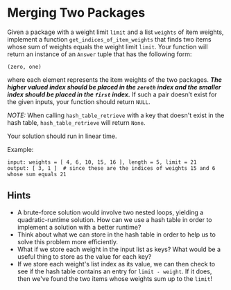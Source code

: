 # Merging Two Packages

Given a package with a weight limit `limit` and a list `weights` of item weights, 
implement a function `get_indices_of_item_weights` that finds two items whose sum of weights equals the weight limit `limit`. 
Your function will return an instance of an `Answer` tuple that has the following form:
```
(zero, one)
```
where each element represents the item weights of the two packages.
_**The higher valued index should be placed in the `zeroth` index and 
the smaller index should be placed in the `first` index.**_ 
If such a pair doesn’t exist for the given inputs, your function should return `NULL`.

_NOTE:_ When calling `hash_table_retrieve` with a key that doesn't exist in the hash table, 
`hash_table_retrieve` will return `None`. 

Your solution should run in linear time.

Example:
```
input: weights = [ 4, 6, 10, 15, 16 ], length = 5, limit = 21
output: [ 3, 1 ]  # since these are the indices of weights 15 and 6 whose sum equals 21
```

## Hints
 
* A brute-force solution would involve two nested loops, yielding a quadratic-runtime solution. 
How can we use a hash table in order to implement a solution with a better runtime?
* Think about what we can store in the hash table in order to help us to solve this problem more efficiently. 
* What if we store each weight in the input list as keys? 
What would be a useful thing to store as the value for each key? 
* If we store each weight's list index as its value, 
we can then check to see if the hash table contains an entry for `limit - weight`. 
If it does, then we've found the two items whose weights sum up to the `limit`!
